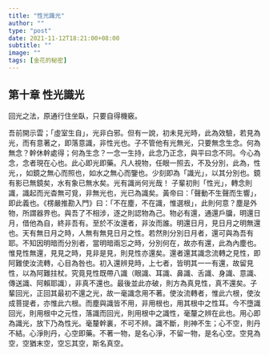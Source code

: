 ```yaml
---
title: "性光識光"
author: ""
type: "post"
date: 2021-11-12T18:21:00+08:00
subtitle: ""
image: ""
tags: [金花的秘密]
---
```

## 第十章 性光識光

回光之法，原通行住坐臥，只要自得機竅。
<!--more-->
吾前開示雲；「虛室生自」，光非白邪。但有一說，初未見光時，此為效驗，若見為光，而有意著之，即落意識，非性光也。子不管他有光無光，只要無念生念。何為無念？幹休幹處得；何為生念？一念一生持，此念乃正念，與平曰念不同。今心為念，念者現在心也。此心即光即藥。凡人視物，任眼一照去，不及分別，此為，性光，，如鏡之無心而照也，如水之無心而鑒也。少刻即為「識光」，以其分別也。鏡有影已無鏡矣，水有象已無水矣。光有識尚何光哉！
子輩初則「性光」，轉念則識，識起而光杳無可覓，非無光也，光已為識矣。黃帝曰：「聲動不生聲而生響」，即此義也。《楞嚴推勘入門》曰：「不在塵，不在識，惟選根」，此則何意？塵是外物，所謂器界也。與吾了不相涉，逐之則認物為己。物必有還，通還戶牖，明還日月，借他為自，終非吾有。至於不汝還者，非汝而誰。明還日月，見日月之明無還也。天有無日月之時，人無有無見日月之性。若然則分別日月者，還可與為吾有耶。不知因明暗而分別者，當明暗兩忘之時，分別何在，故亦有還，此為內塵也。惟見性無還，見見之時，見非是見，則見性亦還矣。還者還其識念流轉之見性，即阿難使汝流轉，心目為咎也。初入還辨見時，上七者，皆明其一一有還，故留見性，以為阿難拄杖。究竟見性既帶八識（眼識、耳識、鼻識、舌識、身識、意識、傳送識、阿賴耶識），非真不還也。最後並此亦破，則方為真見性，真不還矣。子輩回光，正回其最初不還之光，故一毫識念用不著。使汝流轉者，惟此六根，使汝成菩提者，亦惟此六根。而塵與識皆不用，非用根也，用其根中之性耳。今不墮識回光，則用根中之元性，落識而回光，則用根中之識性，毫釐之辨在此也。用心即為識光，放下乃為性光。毫釐幹裏，不可不辨。識不斷，則神不生；心不空，則丹不結。心淨則丹，心空即藥。不著一物，是名心淨，不留一物，是名心空。空見為空，空猶末空，空忘其空，斯名真空。